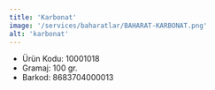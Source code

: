 ```yaml
---
title: 'Karbonat'
image: '/services/baharatlar/BAHARAT-KARBONAT.png'
alt: 'karbonat'
---
```


* Ürün Kodu: 10001018 
* Gramaj: 100 gr. 
* Barkod: 8683704000013